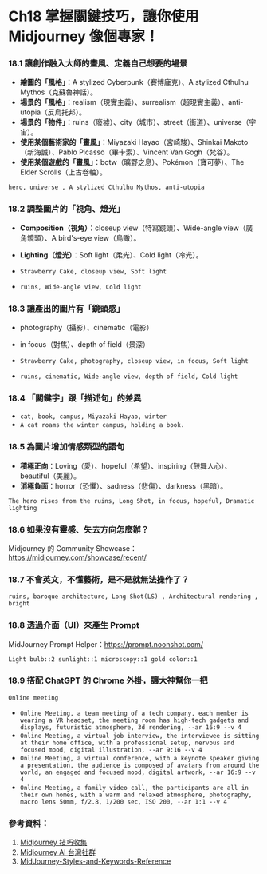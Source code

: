 # Ch18 掌握關鍵技巧，讓你使用 Midjourney 像個專家！

### 18.1 讓創作融入大師的畫風、定義自己想要的場景

- **繪圖的「風格」**：A stylized Cyberpunk（賽博龐克）、A stylized Cthulhu Mythos（克蘇魯神話）。
- **場景的「風格」**：realism（現實主義）、surrealism（超現實主義）、anti-utopia（反烏托邦）。
- **場景的「物件」**：ruins（廢墟）、city（城市）、street（街道）、universe（宇宙）。
- **使用某個藝術家的「畫風」**：Miyazaki Hayao（宮崎駿）、Shinkai Makoto（新海誠）、Pablo Picasso（畢卡索）、Vincent Van Gogh（梵谷）。
- **使用某個遊戲的「畫風」**：botw（曠野之息）、Pokémon（寶可夢）、The Elder Scrolls（上古卷軸）。

`hero, universe , A stylized Cthulhu Mythos, anti-utopia`

### 18.2 調整圖片的「視角、燈光」

- **Composition（視角）**：closeup view（特寫鏡頭）、Wide-angle view（廣角鏡頭）、A bird's-eye view（鳥瞰）。
- **Lighting（燈光）**：Soft light（柔光）、Cold light（冷光）。

- `Strawberry Cake, closeup view, Soft light`
- `ruins, Wide-angle view, Cold light`

### 18.3 讓產出的圖片有「鏡頭感」

- photography（攝影）、cinematic（電影）
- in focus（對焦）、depth of field（景深）

- `Strawberry Cake, photography, closeup view, in focus, Soft light`
- `ruins, cinematic, Wide-angle view, depth of field, Cold light`

### 18.4 「關鍵字」跟「描述句」的差異

- `cat, book, campus, Miyazaki Hayao, winter`
- `A cat roams the winter campus, holding a book.`

### 18.5 為圖片增加情感類型的語句

- **積極正向**：Loving（愛）、hopeful（希望）、inspiring（鼓舞人心）、beautiful（美麗）。
- **消極負面**：horror（恐懼）、sadness（悲傷）、darkness（黑暗）。

`The hero rises from the ruins, Long Shot, in focus, hopeful, Dramatic lighting`

### 18.6 如果沒有靈感、失去方向怎麼辦？

Midjourney 的 Community Showcase：https://midjourney.com/showcase/recent/

### 18.7 不會英文，不懂藝術，是不是就無法操作了？

`ruins, baroque architecture, Long Shot(LS) , Architectural rendering , bright`

### 18.8 透過介面（UI）來產生 Prompt

MidJourney Prompt Helper：https://prompt.noonshot.com/

`Light bulb::2 sunlight::1 microscopy::1 gold color::1`

### 18.9 搭配 ChatGPT 的 Chrome 外掛，讓大神幫你一把

`Online meeting`

- `Online Meeting, a team meeting of a tech company, each member is wearing a VR headset, the meeting room has high-tech gadgets and displays, futuristic atmosphere, 3d rendering, --ar 16:9 --v 4`
- `Online Meeting, a virtual job interview, the interviewee is sitting at their home office, with a professional setup, nervous and focused mood, digital illustration, --ar 9:16 --v 4`
- `Online Meeting, a virtual conference, with a keynote speaker giving a presentation, the audience is composed of avatars from around the world, an engaged and focused mood, digital artwork, --ar 16:9 --v 4`
- `Online Meeting, a family video call, the participants are all in their own homes, with a warm and relaxed atmosphere, photography, macro lens 50mm, f/2.8, 1/200 sec, ISO 200, --ar 1:1 --v 4`

### 參考資料：
1.	[Midjourney 技巧收集](https://docs.google.com/spreadsheets/d/1GuAeSFtICsjQEwsRP2f--IayDxW9Dl0SCLOVov56FMc/edit?fbclid=IwAR31xelZ9YrMSJT5AYra-rRz5YYQiKa3dx0mhs6EMuU-o1INIw3uVGCGuGw#gid=1629975637)
2.	[Midjourney AI 台灣社群](https://www.facebook.com/groups/midjourneytw/)
3.	[MidJourney-Styles-and-Keywords-Reference](https://github.com/willwulfken/MidJourney-Styles-and-Keywords-Reference)